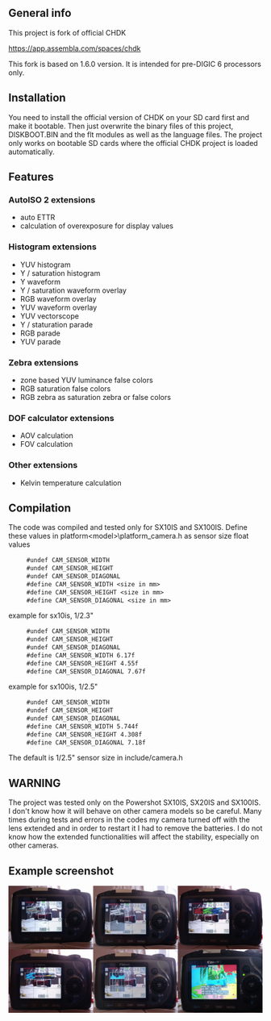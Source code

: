 ## General info

This project is fork of official CHDK

https://app.assembla.com/spaces/chdk

This fork is based on 1.6.0 version. It is intended for pre-DIGIC 6 processors only.

## Installation

You need to install the official version of CHDK on your SD card first and make it bootable.
Then just overwrite the binary files of this project, DISKBOOT.BIN and the
flt modules as well as the language files. The project only works on bootable SD
cards where the official CHDK project is loaded automatically.

## Features

### AutoISO 2 extensions

  - auto ETTR
  - calculation of overexposure for display values

### Histogram extensions

  - YUV histogram
  - Y / saturation histogram
  - Y waveform
  - Y / saturation waveform overlay
  - RGB waveform overlay
  - YUV waveform overlay
  - YUV vectorscope
  - Y / staturation parade
  - RGB parade
  - YUV parade

### Zebra extensions

  - zone based YUV luminance false colors
  - RGB saturation false colors
  - RGB zebra as saturation zebra or false colors

### DOF calculator extensions

  - AOV calculation
  - FOV calculation

### Other extensions

  - Kelvin temperature calculation


## Compilation

The code was compiled and tested only for SX10IS and SX100IS. Define these values
in platform\<model>\platform_camera.h as sensor size float values

```
     #undef CAM_SENSOR_WIDTH
     #undef CAM_SENSOR_HEIGHT
     #undef CAM_SENSOR_DIAGONAL
     #define CAM_SENSOR_WIDTH <size in mm>
     #define CAM_SENSOR_HEIGHT <size in mm>
     #define CAM_SENSOR_DIAGONAL <size in mm>
```

example for sx10is, 1/2.3"

```
     #undef CAM_SENSOR_WIDTH
     #undef CAM_SENSOR_HEIGHT
     #undef CAM_SENSOR_DIAGONAL
     #define CAM_SENSOR_WIDTH 6.17f
     #define CAM_SENSOR_HEIGHT 4.55f
     #define CAM_SENSOR_DIAGONAL 7.67f
```

example for sx100is, 1/2.5"

```
     #undef CAM_SENSOR_WIDTH
     #undef CAM_SENSOR_HEIGHT
     #undef CAM_SENSOR_DIAGONAL
     #define CAM_SENSOR_WIDTH 5.744f
     #define CAM_SENSOR_HEIGHT 4.308f
     #define CAM_SENSOR_DIAGONAL 7.18f
```

The default is 1/2.5" sensor size in include/camera.h

## WARNING

The project was tested only on the Powershot SX10IS, SX20IS and SX100IS. I don't know
how it will behave on other camera models so be careful. Many times during
tests and errors in the codes my camera turned off with the lens extended
and in order to restart it I had to remove the batteries. I do not know how
the extended functionalities will affect the stability, especially on other cameras.

## Example screenshot


![This is an image](https://github.com/dariuszrorat/CHDK/blob/master/chdk_sx100.jpg)